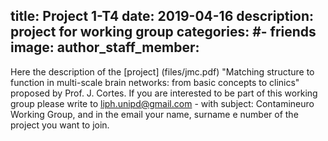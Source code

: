 title: Project 1-T4
date: 2019-04-16
description: project for working group
categories:
  #- friends
image:
author_staff_member:
---

Here the description of the [project] (files/jmc.pdf) "Matching structure to function in multi-scale brain networks: from basic concepts to clinics" 
proposed by Prof. J. Cortes. If you are interested to be part of this working group please write to liph.unipd@gmail.com - with subject: Contamineuro Working Group, 
and in the email your name, surname e number of the project you want to join.
